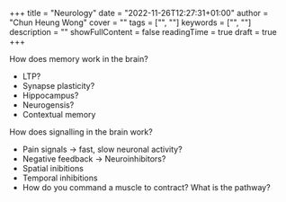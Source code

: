 +++ 
title = "Neurology" 
date = "2022-11-26T12:27:31+01:00" 
author = "Chun Heung Wong"
cover = "" 
tags = ["", ""] 
keywords = ["", ""] 
description = "" 
showFullContent = false
readingTime = true 
draft = true
+++


How does memory work in the brain?
- LTP? 
- Synapse plasticity?
- Hippocampus?
- Neurogensis?
- Contextual memory


How does signalling in the brain work?
- Pain signals -> fast, slow neuronal activity?
- Negative feedback -> Neuroinhibitors?
- Spatial inibitions
- Temporal inhibitions
- How do you command a muscle to contract? What is the pathway?

